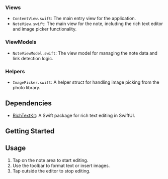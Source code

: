 ### Views

- `ContentView.swift`: The main entry view for the application.
- `NoteView.swift`: The main view for the note, including the rich text editor and image picker functionality.

### ViewModels

- `NoteViewModel.swift`: The view model for managing the note data and link detection logic.

### Helpers

- `ImagePicker.swift`: A helper struct for handling image picking from the photo library.

## Dependencies

- [RichTextKit](https://github.com/danielsaidi/RichTextKit): A Swift package for rich text editing in SwiftUI.

## Getting Started

## Usage

1. Tap on the note area to start editing.
2. Use the toolbar to format text or insert images.
3. Tap outside the editor to stop editing.
